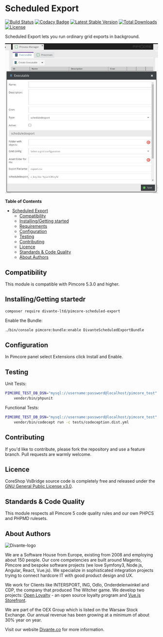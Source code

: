 # Scheduled Export
[![Build Status](https://travis-ci.org/DivanteLtd/pimcore-scheduled-export.svg?branch=master)](https://travis-ci.org/DivanteLtd/pimcore-scheduled-export)
[![Codacy Badge](https://api.codacy.com/project/badge/Grade/2c51a42a456c47c9971a7e2a48bcd6f4)](https://www.codacy.com/app/Divante/pimcore-scheduled-export?utm_source=github.com&amp;utm_medium=referral&amp;utm_content=DivanteLtd/pimcore-scheduled-export&amp;utm_campaign=Badge_Grade)
[![Latest Stable Version](https://poser.pugx.org/divante-ltd/pimcore-scheduled-export/v/stable)](https://packagist.org/packages/divante-ltd/pimcore-scheduled-export)
[![Total Downloads](https://poser.pugx.org/divante-ltd/pimcore-scheduled-export/downloads)](https://packagist.org/packages/divante-ltd/pimcore-scheduled-export)
[![License](https://poser.pugx.org/divante-ltd/pimcore-scheduled-export/license)](https://github.com/DivanteLtd/divante-ltd/pimcore-scheduled-export/blob/master/LICENSE)

Scheduled Export lets you run ordinary grid exports in background.

![Scheduled Export](docs/example.jpeg?raw=true "Scheduled Export")

**Table of Contents**
- [Scheduled Export](#scheduled-export)
	- [Compatibility](#compatibility)
	- [Installing/Getting started](#installinggetting-started)
	- [Requirements](#requirements)
	- [Configuration](#configuration)
	- [Testing](#testing)
	- [Contributing](#contributing)
	- [Licence](#licence)
	- [Standards & Code Quality](#standards--code-quality)
	- [About Authors](#about-authors)

## Compatibility

This module is compatible with Pimcore 5.3.0 and higher.

## Installing/Getting startedr

```bash
composer require divante-ltd/pimcore-scheduled-export
```

Enable the Bundle:
```bash
./bin/console pimcore:bundle:enable DivanteScheduledExportBundle
```

## Configuration

In Pimcore panel select Extensions click Install and Enable.

## Testing
Unit Tests:
```bash
PIMCORE_TEST_DB_DSN="mysql://username:password@localhost/pimcore_test" \
    vendor/bin/phpunit
```

Functional Tests:
```bash
PIMCORE_TEST_DB_DSN="mysql://username:password@localhost/pimcore_test" \
    vendor/bin/codecept run -c tests/codeception.dist.yml
```

## Contributing
If you'd like to contribute, please fork the repository and use a feature branch. Pull requests are warmly welcome.

## Licence 
CoreShop VsBridge source code is completely free and released under the 
[GNU General Public License v3.0](https://github.com/DivanteLtd/divante-ltd/pimcore-scheduled-export/blob/master/LICENSE).

## Standards & Code Quality
This module respects all Pimcore 5 code quality rules and our own PHPCS and PHPMD rulesets.

## About Authors
![Divante-logo](http://divante.co/logo-HG.png "Divante")

We are a Software House from Europe, existing from 2008 and employing about 150 people. Our core competencies are built 
around Magento, Pimcore and bespoke software projects (we love Symfony3, Node.js, Angular, React, Vue.js). 
We specialize in sophisticated integration projects trying to connect hardcore IT with good product design and UX.

We work for Clients like INTERSPORT, ING, Odlo, Onderdelenwinkel and CDP, the company that produced The Witcher game. 
We develop two projects: [Open Loyalty](http://www.openloyalty.io/ "Open Loyalty") - an open source loyalty program 
and [Vue.js Storefront](https://github.com/DivanteLtd/vue-storefront "Vue.js Storefront").

We are part of the OEX Group which is listed on the Warsaw Stock Exchange. Our annual revenue has been growing at a 
minimum of about 30% year on year.

Visit our website [Divante.co](https://divante.co/ "Divante.co") for more information.
